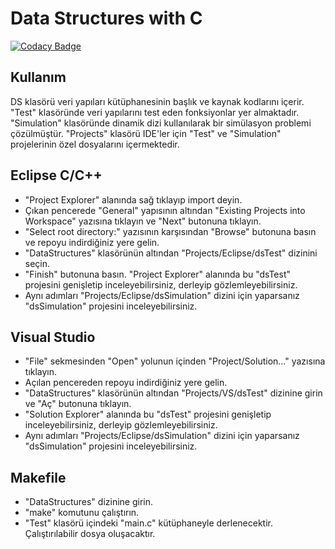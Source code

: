 # Data Structures with C 

[![Codacy Badge](https://api.codacy.com/project/badge/Grade/e87374258dba4b6589867331cdd35658)](https://www.codacy.com/manual/Enes1313/DataStructures?utm_source=github.com&amp;utm_medium=referral&amp;utm_content=Enes1313/DataStructures&amp;utm_campaign=Badge_Grade)

## Kullanım

DS klasörü veri yapıları kütüphanesinin başlık ve kaynak kodlarını içerir. "Test" klasöründe veri yapılarını test eden fonksiyonlar yer almaktadır. "Simulation" klasöründe dinamik dizi kullanılarak bir simülasyon problemi çözülmüştür. "Projects" klasörü IDE'ler için "Test" ve "Simulation" projelerinin özel dosyalarını içermektedir.

## Eclipse C/C++

*   "Project Explorer" alanında sağ tıklayıp import deyin.
*   Çıkan pencerede "General" yapısının altından "Existing Projects into Workspace" yazısına tıklayın ve "Next" butonuna tıklayın.
*   "Select root directory:" yazısının karşısından "Browse" butonuna basın ve repoyu indirdiğiniz yere gelin.
*   "DataStructures" klasörünün altından "Projects/Eclipse/dsTest" dizinini seçin.
*   "Finish" butonuna basın. "Project Explorer" alanında bu "dsTest" projesini genişletip inceleyebilirsiniz, derleyip gözlemleyebilirsiniz.
*   Aynı adımları "Projects/Eclipse/dsSimulation" dizini için yaparsanız "dsSimulation" projesini inceleyebilirsiniz.

## Visual Studio

*   "File" sekmesinden "Open" yolunun içinden "Project/Solution..." yazısına tıklayın.
*   Açılan pencereden repoyu indirdiğiniz yere gelin.
*   "DataStructures" klasörünün altından "Projects/VS/dsTest" dizinine girin ve "Aç" butonuna tıklayın.
*   "Solution Explorer" alanında bu "dsTest" projesini genişletip inceleyebilirsiniz, derleyip gözlemleyebilirsiniz.
*   Aynı adımları "Projects/Eclipse/dsSimulation" dizini için yaparsanız "dsSimulation" projesini inceleyebilirsiniz.

## Makefile

*   "DataStructures" dizinine girin.
*   "make" komutunu çalıştırın.
*   "Test" klasörü içindeki "main.c" kütüphaneyle derlenecektir. Çalıştırılabilir dosya oluşacaktır.
